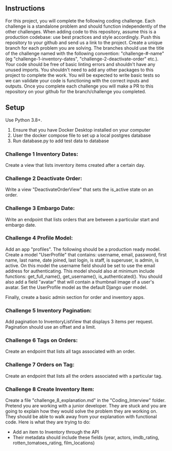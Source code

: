 ## Instructions
For this project, you will complete the following coding challenge. Each challenge is a standalone problem and should function independently of the other challenges. When adding code to this repository, assume this is a production codebase: use best practices and style accordingly. Push this repository to your github and send us a link to the project. Create a unique branch for each problem you are solving. The branches should use the title of the challenge named with the following convention: "challenge-#-name" (eg "challenge-1-inventory-dates", "challenge-2-deactivate-order" etc.). Your code should be free of basic linting errors and shouldn't have any unused imports. You shouldn't need to add any other packages to this project to complete the work. You will be expected to write basic tests so we can validate your code is functioning with the correct inputs and outputs. Once you complete each challenge you will make a PR to this repository on your github for the branch/challenge you completed.

## Setup

Use Python 3.8+.

1. Ensure that you have Docker Desktop installed on your computer
2. User the docker compose file to set up a local postgres database
3. Run database.py to add test data to database


### Challenge 1 Inventory Dates:
Create a view that lists inventory items created after a certain day.

### Challenge 2 Deactivate Order:
Write a view "DeactivateOrderView" that sets the is_active state on an order.

### Challenge 3 Embargo Date:
Write an endpoint that lists orders that are between a particular start and embargo date.

### Challenge 4 Profile Model:
Add an app "profiles". The following should be a production ready model. Create a model "UserProfile" that contains: username, email, password, first name, last name, date joined, last login, is staff, is superuser, is admin, is active. On this model the username field should be set to use the email address for authenticating. This model should also at minimum include functions: get_full_name(), get_username(), is_authenticated(). You should also add a field "avatar" that will contain a thumbnail image of a user's avatar. Set the UserProfile model as the default Django user model.

Finally, create a basic admin section for order and inventory apps.

### Challenge 5 Inventory Pagination:
Add pagination to InventoryListView that displays 3 items per request. Pagination should use an offset and a limit.

### Challenge 6 Tags on Orders:
Create an endpoint that lists all tags associated with an order.

### Challenge 7 Orders on Tag:
Create an endpoint that lists all the orders associated with a particular tag.

### Challenge 8 Create Inventory Item:
Create a file "challenge_8_explanation.md" in the "Coding_Interview" folder. Pretend you are working with a junior developer. They are stuck and you are going to explain how they would solve the problem they are working on. They should be able to walk away from your explanation with functional code. Here is what they are trying to do:
- Add an item to Inventory through the API
- Their metadata should include these fields (year, actors, imdb_rating, rotten_tomatoes_rating, film_locations)
